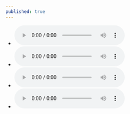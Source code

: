 ```yaml
---
published: true
---
```

- ![what are you doing with the humans]({{site.baseurl}}/honours/violinPiece.mp3)
- ![doppelganger]({{site.baseurl}}/honours/violaPiece.mp3)
- ![liminal]({{site.baseurl}}/honours/celloPiece.mp3)
- ![the veldt]({{site.baseurl}}/honours/bassPiece.mp3)

